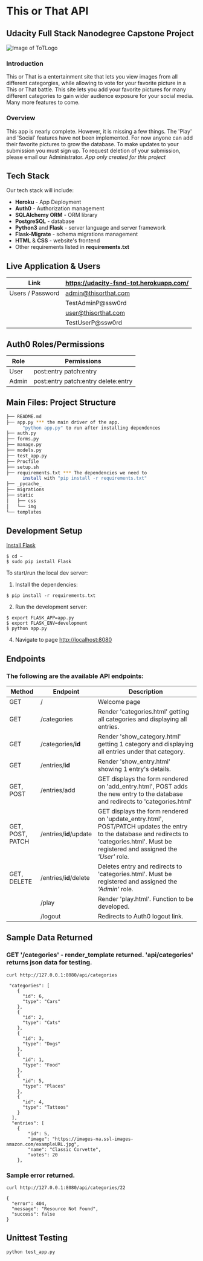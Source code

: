 # This or That API
## Udacity Full Stack Nanodegree Capstone Project

![Image of ToTLogo](https://udacity-fsnd-tot.herokuapp.com/static/img/thisorthat.png)

### Introduction

 This or That is a entertainment site that lets you view images from all different categorgies, while allowing to vote for your favorite picture in a This or That battle. This site lets you add your favorite pictures for many different categories to gain wider audience exposure for your social media. Many more features to come.

### Overview

This app is nearly complete. However, it is missing a few things. The 'Play' and 'Social' features have not been implemented. For now anyone can add their favorite pictures to grow the database. To make updates to your submission you must sign up. To request deletion of your submission, please email our Administrator.  *App only created for this project*

## Tech Stack

Our tech stack will include:

* **Heroku** - App Deployment
* **Auth0** - Authorization management
* **SQLAlchemy ORM** - ORM library
* **PostgreSQL** - database
* **Python3** and **Flask** - server language and server framework
* **Flask-Migrate** - schema migrations management
* **HTML** & **CSS** - website's frontend
* Other requirements listed in **requirements.txt**

## Live Application & Users

| **Link** | https://udacity-fsnd-tot.herokuapp.com/ |
|----------|-----------------------------------------|
| Users / Password | admin@thisorthat.com |
| | TestAdminP@ssw0rd |
| | user@thisorthat.com |
| | TestUserP@ssw0rd |

## Auth0 Roles/Permissions
| Role | Permissions |
|------|-------------|
| User | post:entry patch:entry |
| Admin | post:entry patch:entry delete:entry |

## Main Files: Project Structure

  ```sh
  ├── README.md
  ├── app.py *** the main driver of the app.
        "python app.py" to run after installing dependences
  ├── auth.py
  ├── forms.py
  ├── manage.py
  ├── models.py
  ├── test_app.py  
  ├── Procfile
  ├── setup.sh
  ├── requirements.txt *** The dependencies we need to   
        install with "pip install -r requirements.txt"
  ├── _pycache_     
  ├── migrations
  ├── static
  │   ├── css 
  │   └── img
  └── templates
  ```

## Development Setup

[Install Flask](http://flask.pocoo.org/docs/1.0/installation/#install-flask)

  ```
  $ cd ~
  $ sudo pip install Flask
  ```

To start/run the local dev server:

1. Install the dependencies:
  ```
  $ pip install -r requirements.txt
  ```

2. Run the development server:
  ```
  $ export FLASK_APP=app.py
  $ export FLASK_ENV=development
  $ python app.py
  ```

4. Navigate to page [http://localhost:8080](http://localhost:8080)

## Endpoints

### The following are the available API endpoints:

| Method | Endpoint | Description |
|--------|----------|-------------|
| GET | / | Welcome page |
| GET | /categories | Render 'categories.html' getting all categories and displaying all entries. |
| GET | /categories/**id** | Render 'show_category.html' getting 1 category and displaying all entries under that category. |
| GET | /entries/**id** | Render 'show_entry.html' showing 1 entry's details. |
| GET, POST | /entries/add | GET displays the form rendered on 'add_entry.html', POST adds the new entry to the database and redirects to 'categories.html' |
| GET, POST, PATCH | /entries/**id**/update | GET displays the form rendered on 'update_entry.html', POST/PATCH updates the entry to the database and redirects to 'categories.html'. Must be registered and assigned the *'User'* role. |
| GET, DELETE | /entries/**id**/delete | Deletes entry and redirects to 'categories.html'. Must be registered and assigned the *'Admin'* role. |
| | /play | Render 'play.html'. Function to be developed. |
| | /logout | Redirects to Auth0 logout link.|

## Sample Data Returned
### GET '/categories' - render_template returned. 'api/categories' returns json data for testing.
```
curl http://127.0.0.1:8080/api/categories 
```
```
 "categories": [
    {
      "id": 6,
      "type": "Cars"
    },
    {
      "id": 2,
      "type": "Cats"
    },
    {
      "id": 3,
      "type": "Dogs"
    },
    {
      "id": 1,
      "type": "Food"
    },
    {
      "id": 5,
      "type": "Places"
    },
    {
      "id": 4,
      "type": "Tattoos"
    }
  ],
  "entries": [
    {
        "id": 5,
        "image": "https://images-na.ssl-images-amazon.com/exampleURL.jpg",
        "name": "Classic Corvette",
        "votes": 20
    },
```
### Sample error returned.
```
curl http://127.0.0.1:8080/api/categories/22
```
```
{
  "error": 404,
  "message": "Resource Not Found",
  "success": false
}
```
## Unittest Testing
```
python test_app.py
```